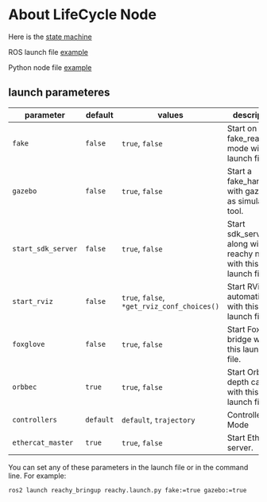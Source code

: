 # About LifeCycle Node

Here is the [state machine](https://design.ros2.org/articles/node_lifecycle.html
)

ROS launch file [example](https://github.com/ros2/launch_ros/blob/6370c127868a5056a8a02c9412c59bebdaefcf81/launch_ros/examples/lifecycle_pub_sub_launch.py#L59)

Python node file [example](https://github.com/ros2/demos/blob/rolling/lifecycle_py/lifecycle_py/talker.py)


## launch parameteres

parameter | default | values | description
--- | --- | --- | ---
`fake` | `false` | `true`, `false` | Start on fake_reachy mode with this launch file.
`gazebo` | `false` | `true`, `false` | Start a fake_hardware with gazebo as simulation tool.
`start_sdk_server` | `false` | `true`, `false` | Start sdk_server along with reachy nodes with this launch file.
`start_rviz` | `false` | `true`, `false`, `*get_rviz_conf_choices()` | Start RViz2 automatically with this launch file.
`foxglove` | `false` | `true`, `false` | Start FoxGlove bridge with this launch file.
`orbbec` | `true` | `true`, `false` | Start Orbbec depth camera with this launch file.
`controllers` | `default` | `default`, `trajectory` | Controller Mode
`ethercat_master` | `true` | `true`, `false` | Start EtherCAT server.

You can set any of these parameters in the launch file or in the command line. For example:
```bash
ros2 launch reachy_bringup reachy.launch.py fake:=true gazebo:=true
```